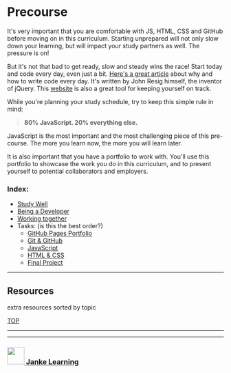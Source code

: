 # Precourse

It's very important that you are comfortable with JS, HTML, CSS and GitHub before moving on in this curriculum. Starting unprepared will not only slow down your learning, but will impact your study partners as well.  The pressure is on!

But it's not that bad to get ready, slow and steady wins the race!  Start today and code every day, even just a bit. [Here's a great article](http://ejohn.org/blog/write-code-every-day/) about why and how to write code every day.  It's written by John Resig himself, the inventor of jQuery.  This [website](https://codehalf.com) is also a great tool for keeping yourself on track.  


While you're planning your study schedule, try to keep this simple rule in mind: 
> __80% JavaScript. 20% everything else.__  

JavaScript is the most important and the most challenging piece of this pre-course.  The more you learn now, the more you will learn later.

It is also important that you have a portfolio to work with.  You'll use this portfolio to showcase the work you do in this curriculum, and to present yourself to potential collaborators and employers.  

### Index:
* [Study Well](./00-study-well.md)  
* [Being a Developer](./01-being-a-dev.md)  
* [Working together](./02-working-together.md)  
* Tasks:  (is this the best order?)
    * [GitHub Pages Portfolio](./03-gh-pages-portfolio.md)
    * [Git & GitHub](./04-git-and-github.md)
    * [JavaScript](./05-javascript.md)  
    * [HTML & CSS](./06-html-css.md)
    * [Final Project](./07-final-project.md)    


---

## Resources

extra resources sorted by topic

[TOP](#precourse)

___
___
### <a href="http://janke-learning.org" target="_blank"><img src="https://user-images.githubusercontent.com/18554853/50098409-22575780-021c-11e9-99e1-962787adaded.png" width="40" height="40"></img> Janke Learning</a>

